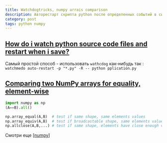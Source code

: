 ```yaml
---
title: Watchdogtricks, numpy arrais comparison
description: Авторестарт скрипта python после определенных событий в системе и сравнение массивов в Numpy
category: post
tags: python numpy
---
```

## [How do i watch python source code files and restart when i save?](https://stackoverflow.com/a/55196033/15966204)

Самый простой способ - использовать `wathcdog` как-нибудь так : `watchmedo auto-restart -p "*.py" -R -- python pplication.py`

## [Comparing two NumPy arrays for equality, element-wise](https://stackoverflow.com/questions/10580676/comparing-two-numpy-arrays-for-equality-element-wise)

```python
import numpy as np
(A==B).all()

np.array_equal(A,B)  # test if same shape, same elements values
np.array_equiv(A,B)  # test if broadcastable shape, same elements values
np.allclose(A,B,...) # test if same shape, elements have close enough values
```

Смотри еще [[numpy]]

[//begin]: # "Autogenerated link references for markdown compatibility"
[numpy]: ..%2Fnotes%2Fnumpy "Numpy"
[//end]: # "Autogenerated link references"
